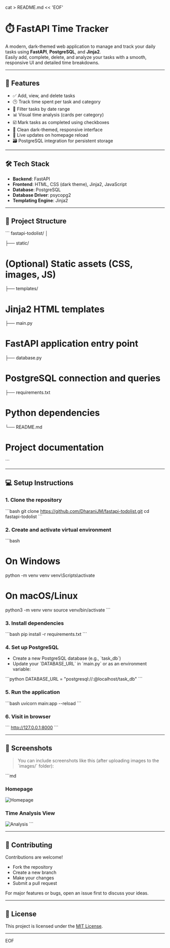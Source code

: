 cat > README.md << 'EOF'
# ⏱️ FastAPI Time Tracker

A modern, dark-themed web application to manage and track your daily tasks using **FastAPI**, **PostgreSQL**, and **Jinja2**.  
Easily add, complete, delete, and analyze your tasks with a smooth, responsive UI and detailed time breakdowns.

---

## 🚀 Features

- ✅ Add, view, and delete tasks  
- 🕒 Track time spent per task and category  
- 📅 Filter tasks by date range  
- 📊 Visual time analysis (cards per category)  
- ☑️ Mark tasks as completed using checkboxes  
- 🌙 Clean dark-themed, responsive interface  
- 🔄 Live updates on homepage reload  
- 🗃️ PostgreSQL integration for persistent storage  

---

## 🛠️ Tech Stack

- **Backend**: FastAPI  
- **Frontend**: HTML, CSS (dark theme), Jinja2, JavaScript  
- **Database**: PostgreSQL  
- **Database Driver**: psycopg2  
- **Templating Engine**: Jinja2  

---

## 📁 Project Structure

\`\`\`
fastapi-todolist/
│

├── static/   
# (Optional) Static assets (CSS, images, JS)
├── templates/ 
# Jinja2 HTML templates
├── main.py  
# FastAPI application entry point
├── database.py   
# PostgreSQL connection and queries
├── requirements.txt 
# Python dependencies
└── README.md    
# Project documentation
\`\`\`

---

## 💻 Setup Instructions

### 1. Clone the repository

\`\`\`bash
git clone https://github.com/DharaniJM/fastapi-todolist.git
cd fastapi-todolist
\`\`\`

### 2. Create and activate virtual environment

\`\`\`bash
# On Windows
python -m venv venv
venv\Scripts\activate

# On macOS/Linux
python3 -m venv venv
source venv/bin/activate
\`\`\`

### 3. Install dependencies

\`\`\`bash
pip install -r requirements.txt
\`\`\`

### 4. Set up PostgreSQL

- Create a new PostgreSQL database (e.g., \`task_db\`)
- Update your \`DATABASE_URL\` in \`main.py\` or as an environment variable:

\`\`\`python
DATABASE_URL = "postgresql://<username>:<password>@localhost/task_db"
\`\`\`

### 5. Run the application

\`\`\`bash
uvicorn main:app --reload
\`\`\`

### 6. Visit in browser

\`\`\`
http://127.0.0.1:8000
\`\`\`

---

## 📸 Screenshots

> You can include screenshots like this (after uploading images to the \`images/\` folder):

\`\`\`md
### Homepage
![Homepage](images/homepage.png)

### Time Analysis View
![Analysis](images/analysis.png)
\`\`\`

---

## 🤝 Contributing

Contributions are welcome!  
- Fork the repository  
- Create a new branch  
- Make your changes  
- Submit a pull request  

For major features or bugs, open an issue first to discuss your ideas.

---

## 📄 License

This project is licensed under the [MIT License](LICENSE).

---
EOF
